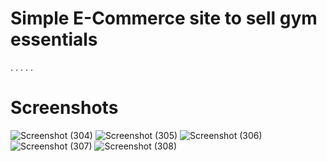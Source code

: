 # Simple E-Commerce site to sell gym essentials
.
.
.
.
.

# Screenshots
![Screenshot (304)](https://user-images.githubusercontent.com/72438431/221591088-81feffca-bc97-4256-a851-fe399ef54c32.png)
![Screenshot (305)](https://user-images.githubusercontent.com/72438431/221591108-ac556769-b06f-4ccb-9e25-2a4b61856488.png)
![Screenshot (306)](https://user-images.githubusercontent.com/72438431/221591121-684f74ac-c4fe-44d4-8129-9807f7054469.png)
![Screenshot (307)](https://user-images.githubusercontent.com/72438431/221591147-e23ab659-abd3-40d9-b099-dcceefa6d97d.png)
![Screenshot (308)](https://user-images.githubusercontent.com/72438431/221591154-afb49d63-8da3-443b-9c71-cbc4eaf39afd.png)
